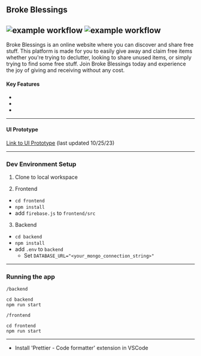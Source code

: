 
## Broke Blessings
![example workflow](https://github.com/vilinh/free-stuff/actions/workflows/node.js.yml/badge.svg)
![example workflow](https://github.com/vilinh/free-stuff/actions/workflows/frontend-react-ci.yml/badge.svg)
---
Broke Blessings is an online website where you can discover and share free stuff. This platform is made for you to easily give away and claim free items whether you're trying to declutter, looking to share unused items, or simply trying to find some free stuff. Join Broke Blessings today and experience the joy of giving and receiving without any cost.

#### Key Features
- 
-
- 
---
#### UI Prototype

[Link to UI Prototype](https://github.com/vilinh/free-stuff/blob/main/ui%20mockup.pdf) (last updated 10/25/23)

---

### Dev Environment Setup
1. Clone to local workspace

2. Frontend
  - `cd frontend`
  - `npm install`
  - add `firebase.js` to `frontend/src`

3. Backend
  - `cd backend`
  - `npm install`
  - add `.env` to `backend`
    - Set `DATABASE_URL="<your_mongo_connection_string>"`

---
### Running the app
`/backend`
```
cd backend
npm run start
```
`/frontend`
```
cd frontend
npm run start
```
---

- Install 'Prettier - Code formatter' extension in VSCode
